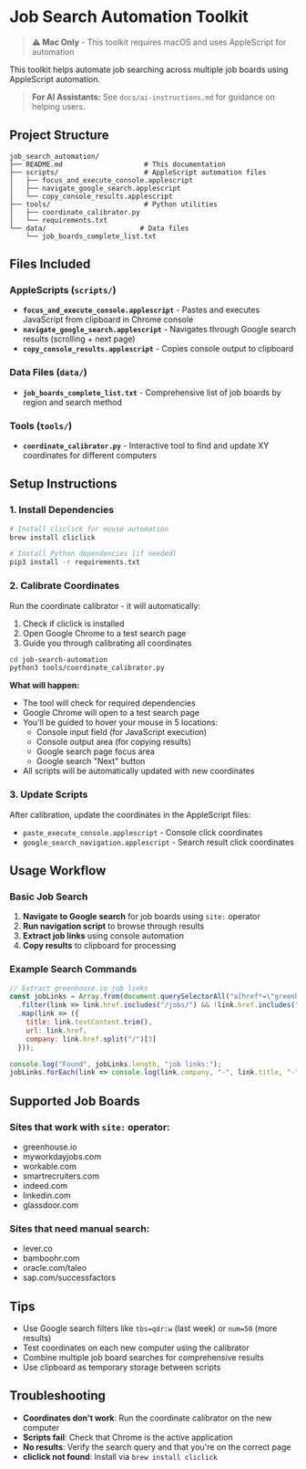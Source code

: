 # Job Search Automation Toolkit

> **⚠️ Mac Only** - This toolkit requires macOS and uses AppleScript for automation

This toolkit helps automate job searching across multiple job boards using AppleScript automation.

> **For AI Assistants:** See `docs/ai-instructions.md` for guidance on helping users.

## Project Structure

```
job_search_automation/
├── README.md                    # This documentation
├── scripts/                     # AppleScript automation files
│   ├── focus_and_execute_console.applescript
│   ├── navigate_google_search.applescript
│   └── copy_console_results.applescript
├── tools/                       # Python utilities
│   ├── coordinate_calibrator.py
│   └── requirements.txt
└── data/                       # Data files
    └── job_boards_complete_list.txt
```

## Files Included

### AppleScripts (`scripts/`)
- **`focus_and_execute_console.applescript`** - Pastes and executes JavaScript from clipboard in Chrome console
- **`navigate_google_search.applescript`** - Navigates through Google search results (scrolling + next page)
- **`copy_console_results.applescript`** - Copies console output to clipboard

### Data Files (`data/`)
- **`job_boards_complete_list.txt`** - Comprehensive list of job boards by region and search method

### Tools (`tools/`)
- **`coordinate_calibrator.py`** - Interactive tool to find and update XY coordinates for different computers

## Setup Instructions

### 1. Install Dependencies
```bash
# Install cliclick for mouse automation
brew install cliclick

# Install Python dependencies (if needed)
pip3 install -r requirements.txt
```

### 2. Calibrate Coordinates
Run the coordinate calibrator - it will automatically:
1. Check if cliclick is installed
2. Open Google Chrome to a test search page
3. Guide you through calibrating all coordinates

```bash
cd job-search-automation
python3 tools/coordinate_calibrator.py
```

**What will happen:**
- The tool will check for required dependencies
- Google Chrome will open to a test search page
- You'll be guided to hover your mouse in 5 locations:
  - Console input field (for JavaScript execution)
  - Console output area (for copying results)
  - Google search page focus area
  - Google search "Next" button
- All scripts will be automatically updated with new coordinates

### 3. Update Scripts
After calibration, update the coordinates in the AppleScript files:
- `paste_execute_console.applescript` - Console click coordinates
- `google_search_navigation.applescript` - Search result click coordinates

## Usage Workflow

### Basic Job Search
1. **Navigate to Google search** for job boards using `site:` operator
2. **Run navigation script** to browse through results
3. **Extract job links** using console automation
4. **Copy results** to clipboard for processing

### Example Search Commands
```javascript
// Extract greenhouse.io job links
const jobLinks = Array.from(document.querySelectorAll("a[href*=\"greenhouse.io\"]"))
  .filter(link => link.href.includes("/jobs/") && !link.href.includes("google.com"))
  .map(link => ({
    title: link.textContent.trim(),
    url: link.href,
    company: link.href.split("/")[3]
  }));

console.log("Found", jobLinks.length, "job links:");
jobLinks.forEach(link => console.log(link.company, "-", link.title, "-", link.url));
```

## Supported Job Boards

### Sites that work with `site:` operator:
- greenhouse.io
- myworkdayjobs.com
- workable.com
- smartrecruiters.com
- indeed.com
- linkedin.com
- glassdoor.com

### Sites that need manual search:
- lever.co
- bamboohr.com
- oracle.com/taleo
- sap.com/successfactors

## Tips

- Use Google search filters like `tbs=qdr:w` (last week) or `num=50` (more results)
- Test coordinates on each new computer using the calibrator
- Combine multiple job board searches for comprehensive results
- Use clipboard as temporary storage between scripts

## Troubleshooting

- **Coordinates don't work**: Run the coordinate calibrator on the new computer
- **Scripts fail**: Check that Chrome is the active application
- **No results**: Verify the search query and that you're on the correct page
- **cliclick not found**: Install via `brew install cliclick`